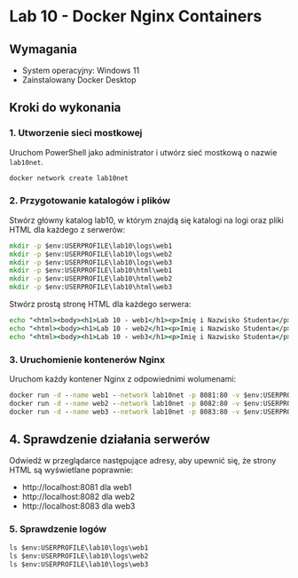 # Lab 10 - Docker Nginx Containers

## Wymagania

- System operacyjny: Windows 11
- Zainstalowany Docker Desktop

## Kroki do wykonania

### 1. Utworzenie sieci mostkowej

Uruchom PowerShell jako administrator i utwórz sieć mostkową o nazwie `lab10net`.

```cmd
docker network create lab10net
```

### 2. Przygotowanie katalogów i plików

Stwórz główny katalog lab10, w którym znajdą się katalogi na logi oraz pliki HTML dla każdego z serwerów:

```cmd
mkdir -p $env:USERPROFILE\lab10\logs\web1
mkdir -p $env:USERPROFILE\lab10\logs\web2
mkdir -p $env:USERPROFILE\lab10\logs\web3
mkdir -p $env:USERPROFILE\lab10\html\web1
mkdir -p $env:USERPROFILE\lab10\html\web2
mkdir -p $env:USERPROFILE\lab10\html\web3
```

Stwórz prostą stronę HTML dla każdego serwera:

```cmd
echo "<html><body><h1>Lab 10 - web1</h1><p>Imię i Nazwisko Studenta</p></body></html>" > $env:USERPROFILE\lab10\html\web1\index.html
echo "<html><body><h1>Lab 10 - web2</h1><p>Imię i Nazwisko Studenta</p></body></html>" > $env:USERPROFILE\lab10\html\web2\index.html
echo "<html><body><h1>Lab 10 - web3</h1><p>Imię i Nazwisko Studenta</p></body></html>" > $env:USERPROFILE\lab10\html\web3\index.html
```
### 3. Uruchomienie kontenerów Nginx
Uruchom każdy kontener Nginx z odpowiednimi wolumenami:
```cmd
docker run -d --name web1 --network lab10net -p 8081:80 -v $env:USERPROFILE\lab10\html\web1:/usr/share/nginx/html:ro -v $env:USERPROFILE\lab10\logs\web1:/var/log/nginx nginx:latest
docker run -d --name web2 --network lab10net -p 8082:80 -v $env:USERPROFILE\lab10\html\web2:/usr/share/nginx/html:ro -v $env:USERPROFILE\lab10\logs\web2:/var/log/nginx nginx:latest
docker run -d --name web3 --network lab10net -p 8083:80 -v $env:USERPROFILE\lab10\html\web3:/usr/share/nginx/html:ro -v $env:USERPROFILE\lab10\logs\web3:/var/log/nginx nginx:latest
```
## 4. Sprawdzenie działania serwerów

Odwiedź w przeglądarce następujące adresy, aby upewnić się, że strony HTML są wyświetlane poprawnie:

- http://localhost:8081 dla web1
- http://localhost:8082 dla web2
- http://localhost:8083 dla web3

### 5. Sprawdzenie logów

```cmd
ls $env:USERPROFILE\lab10\logs\web1
ls $env:USERPROFILE\lab10\logs\web2
ls $env:USERPROFILE\lab10\logs\web3
```
